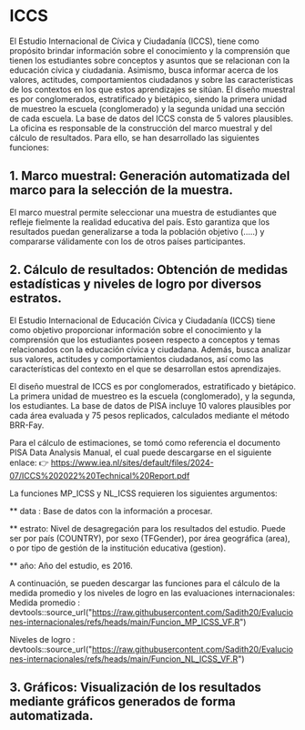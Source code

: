 # ICCS
El Estudio Internacional de Cívica y Ciudadanía (ICCS), tiene como propósito brindar información sobre el conocimiento y la comprensión que tienen los estudiantes sobre conceptos y asuntos que se relacionan con la educación cívica y ciudadania. Asimismo, busca informar acerca de los
valores, actitudes, comportamientos ciudadanos y sobre las características de los contextos en los que estos aprendizajes se sitúan. El diseño muestral es por conglomerados, estratificado y bietápico, siendo la primera unidad de muestreo la escuela (conglomerado) y la segunda unidad una sección de cada
escuela. La base de datos del ICCS consta de 5 valores plausibles.
La oficina es responsable de la construcción del marco muestral y del cálculo de resultados. Para ello, se han desarrollado las siguientes funciones:

## 1. Marco muestral: Generación automatizada del marco para la selección de la muestra.
El marco muestral permite seleccionar una muestra de estudiantes que refleje fielmente la realidad educativa del país. Esto garantiza que los resultados puedan generalizarse a toda la población objetivo (.....) y 
compararse válidamente con los de otros países participantes.

## 2. Cálculo de resultados: Obtención de medidas estadísticas y niveles de logro por diversos estratos.

El Estudio Internacional de Educación Cívica y Ciudadanía (ICCS) tiene como objetivo proporcionar información sobre el conocimiento y la comprensión que los estudiantes poseen respecto a conceptos y temas relacionados con la educación cívica y ciudadana. Además, busca analizar sus valores, actitudes y comportamientos ciudadanos, así como las características del contexto en el que se desarrollan estos aprendizajes.

El diseño muestral de ICCS es por conglomerados, estratificado y bietápico. La primera unidad de muestreo es la escuela (conglomerado), y la segunda, los estudiantes. La base de datos de PISA incluye 10 valores plausibles por cada área evaluada y 75 pesos replicados, calculados mediante el método BRR-Fay.

Para el cálculo de estimaciones, se tomó como referencia el documento PISA Data Analysis Manual, el cual puede descargarse en el siguiente enlace:
👉 https://www.iea.nl/sites/default/files/2024-07/ICCS%202022%20Technical%20Report.pdf

La funciones MP_ICSS y NL_ICSS requieren los siguientes argumentos:

** data : Base de datos con la información a procesar.

** estrato: Nivel de desagregación para los resultados del estudio. Puede ser por país (COUNTRY), por sexo (TFGender), por área geográfica (area), o por tipo de gestión de la institución educativa (gestion).

** año: Año del estudio, es 2016.

A continuación, se pueden descargar las funciones para el cálculo de la medida promedio y los niveles de logro en las evaluaciones internacionales:
Medida promedio : devtools::source_url("https://raw.githubusercontent.com/Sadith20/Evaluciones-internacionales/refs/heads/main/Funcion_MP_ICSS_VF.R")

Niveles de logro : devtools::source_url("https://raw.githubusercontent.com/Sadith20/Evaluciones-internacionales/refs/heads/main/Funcion_NL_ICSS_VF.R")

## 3. Gráficos: Visualización de los resultados mediante gráficos generados de forma automatizada.

